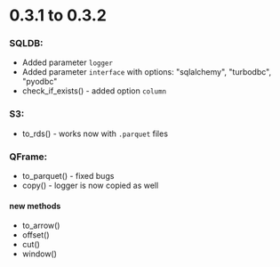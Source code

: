 # 0.3.1 to 0.3.2

### SQLDB:
- Added parameter `logger` 
- Added parameter `interface` with options: "sqlalchemy", "turbodbc", "pyodbc"
- check_if_exists() - added option `column`

### S3:
- to_rds() - works now with `.parquet` files

### QFrame:
- to_parquet() - fixed bugs
- copy() - logger is now copied as well
#### new methods
- to_arrow()
- offset()
- cut()
- window()


